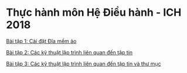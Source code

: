 # Thực hành môn Hệ Điều hành - ICH 2018

[Bài tập 1: Cài đặt Đĩa mềm ảo](https://github.com/khanha2/os-ich-2018/blob/master/ex-1.md)

[Bài tập 2: Các kỹ thuật lập trình liên quan đến tập tin](https://github.com/khanha2/os-ich-2018/blob/master/ex-2.md)

[Bài tập 3: Các kỹ thuật lập trình liên quan đến tập tin và thư mục](https://github.com/khanha2/os-ich-2018/blob/master/ex-3.md)
